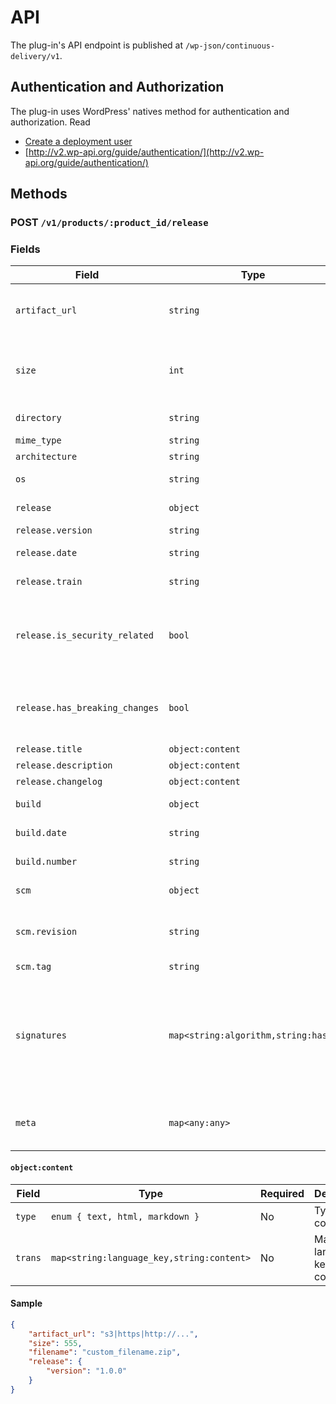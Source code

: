 # API
The plug-in's API endpoint is published at `/wp-json/continuous-delivery/v1`.

## Authentication and Authorization
The plug-in uses WordPress' natives method for authentication and authorization.
Read
- [Create a deployment user](/configuration/continuous-integration/create-deployment-user)
- [http://v2.wp-api.org/guide/authentication/](http://v2.wp-api.org/guide/authentication/)

## Methods
### POST `/v1/products/:product_id/release`

### Fields
| Field | Type | Required | Description |
| --- | --- | --- | --- 
| `artifact_url` | `string` | __Yes__ | URL to your previously uploaded file in S3 |
| `size` | `int` | No | File size as the plug-in does not resolve the file's size |
| `directory` | `string` | No | A path to the file |
| `mime_type` | `string` | No | MIME type |
| `architecture` | `string` | No | Architecture |
| `os` | `string` | No | Operating System |
| `release` | `object` | __Yes__ | Release information |
| `release.version` | `string` | __Yes__ | Version |
| `release.date` | `string` | No | Release date |
| `release.train` | `string` | No | Release train |
| `release.is_security_related` | `bool` | No | Flag, that the release has been created due to security issues |
| `release.has_breaking_changes` | `bool` | No | Flag, that the release has breaking changes |
| `release.title` | `object:content` | No | Title |
| `release.description` | `object:content` | No | Description |
| `release.changelog` | `object:content` | No | Changelog |
| `build` | `object` | No | Build information |
| `build.date` | `string` | No | Date of build |
| `build.number` | `string` | No | Build number |
| `scm` | `object` | No | Build information |
| `scm.revision` | `string` | No | Revision, e.g. Git commit hash |
| `scm.tag` | `string` | No | Tag |
| `signatures` | `map<string:algorithm,string:hash>` | No | Mapping of file hashes. For Easy Digital Downloads, `crc32, sha1, sha256, md5` will be mapped. |
| `meta` | `map<any:any>` | No | Anything you want to additionally map |

#### `object:content`
| Field | Type | Required | Description |
| --- | --- | --- | --- 
| `type` | `enum { text, html, markdown }` | No | Type of confent |
| `trans` | `map<string:language_key,string:content>` | No | Mapping of language key to content |

#### Sample
```json
{
	"artifact_url": "s3|https|http://...",
	"size": 555,
	"filename": "custom_filename.zip",
	"release": {
		"version": "1.0.0"
	}
}
```